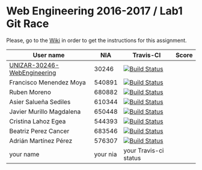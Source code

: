 # Web Engineering 2016-2017 / Lab1 Git Race

Please, go to the [Wiki](https://github.com/UNIZAR-30246-WebEngineering/lab1-git-race/wiki) in order to get the instructions for this assignment.

User name | NIA | Travis-CI|Score
----------|-----|----------|-----
[UNIZAR-30246-WebEngineering](https://github.com/UNIZAR-30246-WebEngineering/lab1-git-race) |30246 | [![Build Status](https://travis-ci.org/UNIZAR-30246-WebEngineering/lab1-git-race.svg)](https://travis-ci.org/UNIZAR-30246-WebEngineering/lab1-git-race)
Francisco Menendez Moya | 540891 | [![Build Status](https://travis-ci.org/M3tax/lab1-git-race.svg)](https://travis-ci.org/M3tax/lab1-git-race)
Ruben Moreno | 680882 | [![Build Status](https://travis-ci.org/nebur395/lab1-git-race.svg)](https://travis-ci.org/nebur395/lab1-git-race)
Asier Salueña Sediles | 610344 | [![Build Status](https://travis-ci.org/asierhandball/lab1-git-race.svg)](https://travis-ci.org/asierhandball/lab1-git-race)
Javier Murillo Magdalena | 650448 | [![Build Status](https://travis-ci.org/javmurillo/lab1-git-race.svg)](https://travis-ci.org/javmurillo/lab1-git-race)
Cristina Lahoz Egea | 544393 | [![Build Status](https://travis-ci.org/cristinalahoz/lab1-git-race.svg)](https://travis-ci.org/cristinalahoz/lab1-git-race)
Beatriz Perez Cancer | 683546 | [![Build Status](https://travis-ci.org/beapc18/lab1-git-race.svg)](https://travis-ci.org/beapc18/lab1-git-race)
Adrián Martínez Pérez | 576307 | [![Build Status](https://travis-ci.org/Electryk/lab1-git-race.svg)](https://travis-ci.org/Electryk/lab1-git-race)
your name | your nia | your Travis-ci status
